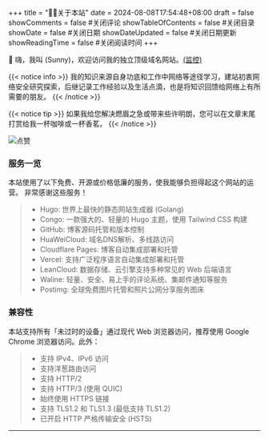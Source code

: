 +++
title = "👨‍🎓关于本站"
date = 2024-08-08T17:54:48+08:00
draft = false
showComments = false         #关闭评论
showTableOfContents = false  #关闭目录
showDate = false             #关闭日期
showDateUpdated = false      #关闭日期更新
showReadingTime = false     #关闭阅读时间
+++


👋 嗨，我叫 (Sunny)，欢迎访问我的独立顶级域名网站。[(监控)](https://stats.uptimerobot.com/WRUEz9E6PN)

{{< notice info >}}
我的知识来源自身功底和工作中网络等途径学习，建站初衷网络安全研究探索，后继记录工作经验以及生活点滴，也是将知识回馈给网络上有所需要的朋友。
{{< /notice >}}

{{< notice tip >}}
如果我给您解决燃眉之急或带来些许明朗，您可以在文章末尾打赏给我一杯咖啡或一杯香茗。
{{< /notice >}}

![点赞](/images/16470417356358.jpg)

### 服务一览
本站使用了以下免费、开源或价格低廉的服务，使我能够负担得起这个网站的运营。  非常感谢这些服务！
>- Hugo: 世界上最快的静态网站生成器 (Golang)
>- Congo: 一款强大的、轻量的 Hugo 主题，使用 Tailwind CSS 构建
>- GitHub: 博客源码托管和版本控制
>- HuaWeiCloud: 域名DNS解析、多线路访问
>- Cloudflare Pages: 博客自动集成部署和托管
>- Vercel: 支持广泛程序语言自动集成部署和托管
>- LeanCloud: 数据存储、云引擎支持多种常见的 Web 后端语言
>- Waline: 轻量、安全、易上手的评论系统、集邮件通知等服务
>- Postimg: 全球免费图片托管和照片公网分享服务图床

### 兼容性  
本站支持所有「未过时的设备」通过现代 Web 浏览器访问，推荐使用 Google Chrome 浏览器访问。此外：  

>- 支持 IPv4、IPv6 访问  
>- 支持洋葱路由访问  
>- 支持 HTTP/2  
>- 支持 HTTP/3 (使用 QUIC)  
>- 始终使用 HTTPS 链接  
>- 支持 TLS1.2 和 TLS1.3 (最低支持 TLS1.2)  
>- 已开启 HTTP 严格传输安全 (HSTS)  
---

